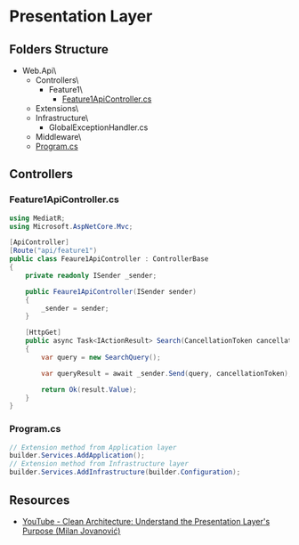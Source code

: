 # Presentation Layer
## Folders Structure
* Web.Api\
  * Controllers\
    * Feature1\
      * [Feature1ApiController.cs](#feature1apicontrollercs)
  * Extensions\
  * Infrastructure\
    * GlobalExceptionHandler.cs
  * Middleware\
  * [Program.cs](#programcs)

## Controllers
### Feature1ApiController.cs
```csharp
using MediatR;
using Microsoft.AspNetCore.Mvc;

[ApiController]
[Route("api/feature1")
public class Feaure1ApiController : ControllerBase
{
    private readonly ISender _sender;

    public Feaure1ApiController(ISender sender)
    {
        _sender = sender;
    }

    [HttpGet]
    public async Task<IActionResult> Search(CancellationToken cancellationToken)
    {
        var query = new SearchQuery();

        var queryResult = await _sender.Send(query, cancellationToken);

        return Ok(result.Value);
    }
}
```

### Program.cs
```csharp
// Extension method from Application layer
builder.Services.AddApplication();
// Extension method from Infrastructure layer
builder.Services.AddInfrastructure(builder.Configuration);
```

## Resources
* [YouTube - Clean Architecture: Understand the Presentation Layer's Purpose (Milan Jovanović)](https://www.youtube.com/watch?v=trW-v4Gb0l0)
